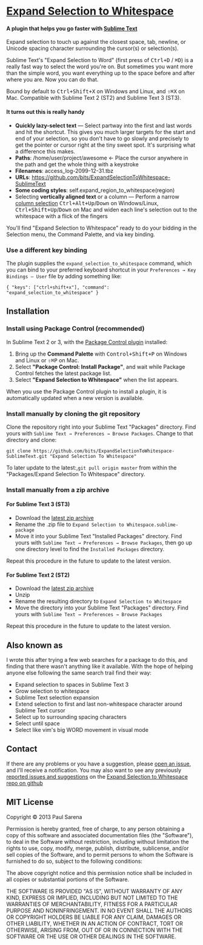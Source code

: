 # [Expand Selection to Whitespace](https://github.com/bits/ExpandSelectionToWhitespace-SublimeText)

#### A plugin that helps you go faster with [Sublime Text](http://www.sublimetext.com/)

Expand selection to touch up against the closest space, tab, newline, or Unicode spacing character surrounding the cursor(s) or selection(s).

Sublime Text's "Expand Selection to Word" (first press of <kbd>Ctrl+D</kbd> / <kbd>⌘D</kbd>) is a really fast way to select the word you're on. But sometimes you want more than the simple word, you want everything up to the space before and after where you are. Now you can do that.

Bound by default to <kbd>Ctrl+Shift+X</kbd> on Windows and Linux, and <kbd>⇧⌘X</kbd> on Mac. Compatible with Sublime Text 2 (ST2) and Sublime Text 3 (ST3).

#### It turns out this is really handy

* **Quickly lazy-select text** — Select partway into the first and last words and hit the shortcut. This gives you much larger targets for the start and end of your selection, so you don't have to go slowly and precisely to get the pointer or cursor right at the tiny sweet spot. It's surprising what a difference this makes.
* **Paths**: /home/user/project/awesome ← Place the cursor anywhere in the path and get the whole thing with a keystroke
* **Filenames**: access_log-2099-12-31.tbz
* **URLs**: https://github.com/bits/ExpandSelectionToWhitespace-SublimeText
* **Some coding styles**: self.expand\_region\_to\_whitespace(region)
* Selecting **vertically aligned text** or a column — Perform a narrow [column selection](http://www.sublimetext.com/docs/3/column_selection.html) <kbd>Ctrl+Alt+Up</kbd>/<kbd>Down</kbd> on Windows/Linux, <kbd>Ctrl+Shift+Up</kbd>/<kbd>Down</kbd> on Mac and widen each line's selection out to the whitespace with a flick of the fingers

You'll find "Expand Selection to Whitespace" ready to do your bidding in the Selection menu, the Command Palette, and via key binding.

### Use a different key binding

The plugin supplies the `expand_selection_to_whitespace` command, which you can bind to your preferred keyboard shortcut in your `Preferences → Key Bindings – User` file by adding something like:

	{ "keys": ["ctrl+shift+x"], "command": "expand_selection_to_whitespace" }



Installation
------------

### Install using Package Control (recommended)

In Sublime Text 2 or 3, with the [Package Control plugin](http://wbond.net/sublime_packages/package_control) installed:

1. Bring up the **Command Palette** with <kbd>Control+Shift+P</kbd> on Windows and Linux or <kbd>⇧⌘P</kbd> on Mac.
2. Select **"Package Control: Install Package"**, and wait while Package Control fetches the latest package list.
3. Select **"Expand Selection to Whitespace"** when the list appears.

When you use the Package Control plugin to install a plugin, it is automatically updated when a new version is available.


### Install manually by cloning the git repository

Clone the repository right into your Sublime Text "Packages" directory. Find yours with `Sublime Text → Preferences → Browse Packages`. Change to that directory and clone:

    git clone https://github.com/bits/ExpandSelectionToWhitespace-SublimeText.git "Expand Selection To Whitespace"

To later update to the latest:,`git pull origin master` from within the "Packages/Expand Selection To Whitespace" directory.


### Install manually from a zip archive

#### For Sublime Text 3 (ST3)
* Download the [latest zip archive](https://github.com/bits/ExpandSelectionToWhitespace-SublimeText/archive/master.zip)
* Rename the .zip file to `Expand Selection to Whitespace.sublime-package`
* Move it into your Sublime Text "Installed Packages" directory. Find yours with `Sublime Text → Preferences → Browse Packages`, then go up one directory level to find the `Installed Packages` directory.

Repeat this procedure in the future to update to the latest version.

#### For Sublime Text 2 (ST2)
* Download the [latest zip archive](https://github.com/bits/ExpandSelectionToWhitespace-SublimeText/archive/master.zip)
* Unzip
* Rename the resulting directory to `Expand Selection to Whitespace`
* Move the directory into your Sublime Text "Packages" directory. Find yours with `Sublime Text → Preferences → Browse Packages`

Repeat this procedure in the future to update to the latest version.



Also known as
-------------
I wrote this after trying a few web searches for a package to do this, and finding that there wasn't anything like it available.  With the hope of helping anyone else following the same search trail find their way:

* Expand selection to spaces in Sublime Text 3
* Grow selection to whitespace
* Sublime Text selection expansion
* Extend selection to first and last non-whitespace character around Sublime Text cursor
* Select up to surrounding spacing characters
* Select until space
* Select like vim's big WORD movement in visual mode



Contact
-------

If there are any problems or you have a suggestion, please [open an issue](https://github.com/bits/ExpandSelectionToWhitespace-SublimeText/issues/new), and I'll receive a notification. You may also want to see any previously [reported issues and suggestions](https://github.com/bits/ExpandSelectionToWhitespace-SublimeText/issues) on the [Expand Selection to Whitespace repo on github](https://github.com/bits/ExpandSelectionToWhitespace-SublimeText)



MIT License
-----------

Copyright © 2013 Paul Sarena

Permission is hereby granted, free of charge, to any person obtaining a copy of this software and associated documentation files (the "Software"), to deal in the Software without restriction, including without limitation the rights to use, copy, modify, merge, publish, distribute, sublicense, and/or sell copies of the Software, and to permit persons to whom the Software is furnished to do so, subject to the following conditions:

The above copyright notice and this permission notice shall be included in all copies or substantial portions of the Software.

THE SOFTWARE IS PROVIDED "AS IS", WITHOUT WARRANTY OF ANY KIND, EXPRESS OR IMPLIED, INCLUDING BUT NOT LIMITED TO THE WARRANTIES OF MERCHANTABILITY, FITNESS FOR A PARTICULAR PURPOSE AND NONINFRINGEMENT. IN NO EVENT SHALL THE AUTHORS OR COPYRIGHT HOLDERS BE LIABLE FOR ANY CLAIM, DAMAGES OR OTHER LIABILITY, WHETHER IN AN ACTION OF CONTRACT, TORT OR OTHERWISE, ARISING FROM, OUT OF OR IN CONNECTION WITH THE SOFTWARE OR THE USE OR OTHER DEALINGS IN THE SOFTWARE.
